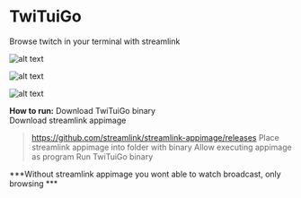 # TwiTuiGo
Browse twitch in your terminal with streamlink

![alt text](https://github.com/PeepoFrog/TwiTuiGo/blob/main/screenshots/example1.gif?raw=true)

![alt text](https://i.imgur.com/8PNGBxj.png)

![alt text](https://i.imgur.com/g6aIk0L.png)

**How to run:**
 Download TwiTuiGo binary  
 Download streamlink appimage   
> https://github.com/streamlink/streamlink-appimage/releases
Place streamlink appimage into folder with binary
Allow executing appimage as program 
Run TwiTuiGo binary

***Without streamlink appimage you wont able to watch broadcast, only browsing ***
